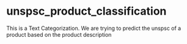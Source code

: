 # unspsc_product_classification
This is a Text Categorization. We are trying to predict the unspsc of a product based on the product description
